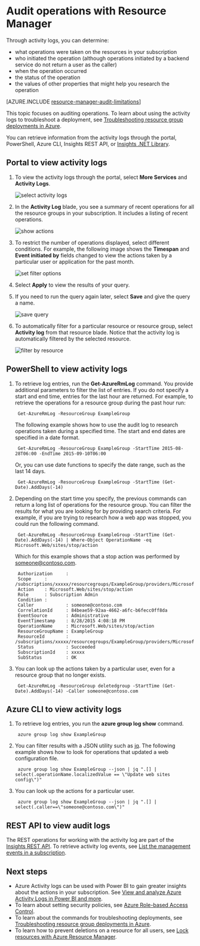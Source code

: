 <properties
	pageTitle="Audit operations with Resource Manager | Azure"
	description="Use the audit log in Resource Manager to review user actions and errors. Shows Azure Portal PowerShell, Azure CLI, and REST."
	services="azure-resource-manager"
	documentationCenter=""
	authors="tfitzmac"
	manager="timlt"
	editor="tysonn"/>

<tags
	ms.service="azure-resource-manager"
	ms.workload="multiple"
	ms.tgt_pltfrm="na"
	ms.devlang="na"
	ms.topic="article"
	ms.date="08/22/2016"
	ms.author="tomfitz"/>

# Audit operations with Resource Manager

Through activity logs, you can determine:

- what operations were taken on the resources in your subscription
- who initiated the operation (although operations initiated by a backend service do not return a user as the caller)
- when the operation occurred
- the status of the operation
- the values of other properties that might help you research the operation

[AZURE.INCLUDE [resource-manager-audit-limitations](../includes/resource-manager-audit-limitations.md)]

This topic focuses on auditing operations. To learn about using the activity logs to troubleshoot a deployment, see [Troubleshooting resource group deployments in Azure](resource-manager-troubleshoot-deployments-portal.md).

You can retrieve information from the activity logs through the portal, PowerShell, Azure CLI, Insights REST API, or [Insights .NET Library](https://www.nuget.org/packages/Microsoft.Azure.Insights/).

## Portal to view activity logs

1. To view the activity logs through the portal, select **More Services** and **Activity Logs**.

    ![select activity logs](./media/resource-group-audit/select-audit-logs.png)

2. In the **Activity Log** blade, you see a summary of recent operations for all the resource groups in your subscription. It includes a listing of recent operations.

    ![show actions](./media/resource-group-audit/audit-summary.png)

3. To restrict the number of operations displayed, select different conditions. For example, the following image shows the **Timespan** and **Event initiated by** fields changed to view the actions taken by a particular user or application for the past month.

    ![set filter options](./media/resource-group-audit/set-filter.png)

4. Select **Apply** to view the results of your query.

5. If you need to run the query again later, select **Save** and give the query a name.

    ![save query](./media/resource-group-audit/save-query.png)

6. To automatically filter for a particular resource or resource group, select **Activity log** from that resource blade. Notice that the activity log is automatically filtered by the selected resource.

    ![filter by resource](./media/resource-group-audit/filtered-by-resource.png)

## PowerShell to view activity logs

1. To retrieve log entries, run the **Get-AzureRmLog** command. You provide additional parameters to filter the list of entries. If you do not specify a start and end time, entries for the last hour are returned. For example, to retrieve the operations for a resource group during the past hour run:

        Get-AzureRmLog -ResourceGroup ExampleGroup

    The following example shows how to use the audit log to research operations taken during a specified time. The start and end dates are specified in a date format.

        Get-AzureRmLog -ResourceGroup ExampleGroup -StartTime 2015-08-28T06:00 -EndTime 2015-09-10T06:00

    Or, you can use date functions to specify the date range, such as the last 14 days.

        Get-AzureRmLog -ResourceGroup ExampleGroup -StartTime (Get-Date).AddDays(-14)

2. Depending on the start time you specify, the previous commands can return a long list of operations for the resource group. You can filter the results for what you are looking for by providing search criteria. For example, if you
are trying to research how a web app was stopped, you could run the following command.  

        Get-AzureRmLog -ResourceGroup ExampleGroup -StartTime (Get-Date).AddDays(-14) | Where-Object OperationName -eq Microsoft.Web/sites/stop/action
        
    Which for this example shows that a stop action was performed by someone@contoso.com. 
        
        Authorization     :
        Scope     : /subscriptions/xxxxx/resourcegroups/ExampleGroup/providers/Microsoft.Web/sites/ExampleSite
        Action    : Microsoft.Web/sites/stop/action
        Role      : Subscription Admin
        Condition :
        Caller            : someone@contoso.com
        CorrelationId     : 84beae59-92aa-4662-a6fc-b6fecc0ff8da
        EventSource       : Administrative
        EventTimestamp    : 8/28/2015 4:08:18 PM
        OperationName     : Microsoft.Web/sites/stop/action
        ResourceGroupName : ExampleGroup
        ResourceId        : /subscriptions/xxxxx/resourcegroups/ExampleGroup/providers/Microsoft.Web/sites/ExampleSite
        Status            : Succeeded
        SubscriptionId    : xxxxx
        SubStatus         : OK

3. You can look up the actions taken by a particular user, even for a resource group that no longer exists.

        Get-AzureRmLog -ResourceGroup deletedgroup -StartTime (Get-Date).AddDays(-14) -Caller someone@contoso.com

## Azure CLI to view activity logs

1. To retrieve log entries, you run the **azure group log show** command.

        azure group log show ExampleGroup

2. You can filter results with a JSON utility such as [jq](http://stedolan.github.io/jq/download/). The following example shows how to look for operations that updated a web configuration file.

        azure group log show ExampleGroup --json | jq ".[] | select(.operationName.localizedValue == \"Update web sites config\")"

3. You can look up the actions for a particular user.

        azure group log show ExampleGroup --json | jq ".[] | select(.caller==\"someone@contoso.com\")"

## REST API to view audit logs

The REST operations for working with the activity log are part of the [Insights REST API](https://msdn.microsoft.com/library/azure/dn931943.aspx). To retrieve activity log events, see [List the management events in a subscription](https://msdn.microsoft.com/library/azure/dn931934.aspx).

## Next steps

- Azure Activity logs can be used with Power BI to gain greater insights about the actions in your subscription. See [View and analyze Azure Activity Logs in Power BI and more](https://azure.microsoft.com/blog/analyze-azure-audit-logs-in-powerbi-more/).
- To learn about setting security policies, see [Azure Role-based Access Control](./active-directory/role-based-access-control-configure.md).
- To learn about the commands for troubleshooting deployments, see [Troubleshooting resource group deployments in Azure](resource-manager-troubleshoot-deployments-portal.md).
- To learn how to prevent deletions on a resource for all users, see [Lock resources with Azure Resource Manager](resource-group-lock-resources.md).

